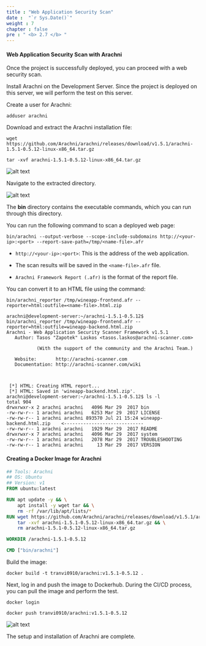 ```yaml
---
title : "Web Application Security Scan"
date :  "`r Sys.Date()`" 
weight : 7 
chapter : false
pre : " <b> 2.7 </b> "
---
```


#### Web Application Security Scan with Arachni

Once the project is successfully deployed, you can proceed with a web security scan.

Install Arachni on the Development Server. Since the project is deployed on this server, we will perform the test on this server.

Create a user for Arachni:

```
adduser arachni
```

Download and extract the Arachni installation file:

```
wget https://github.com/Arachni/arachni/releases/download/v1.5.1/arachni-1.5.1-0.5.12-linux-x86_64.tar.gz

tar -xvf arachni-1.5.1-0.5.12-linux-x86_64.tar.gz
```
![alt text](/images/2-preparation/2.7-arachni/2-7-1.png)

Navigate to the extracted directory.

![alt text](/images/2-preparation/2.7-arachni/2-7-2.png)

The **bin** directory contains the executable commands, which you can run through this directory.

You can run the following command to scan a deployed web page:

```
bin/arachni --output-verbose --scope-include-subdomains http://<your-ip>:<port> --report-save-path=/tmp/<name-file>.afr
```
- `http://<your-ip>:<port>`: This is the address of the web application.

- The scan results will be saved in the `<name-file>.afr` file.

- `Arachni Framework Report (.afr)` is the format of the report file.

You can convert it to an HTML file using the command:

```
bin/arachni_reporter /tmp/wineapp-frontend.afr --reporter=html:outfile=<name-file>.html.zip
```
```
arachni@development-server:~/arachni-1.5.1-0.5.12$ bin/arachni_reporter /tmp/wineapp-frontend.afr --reporter=html:outfile=wineapp-backend.html.zip
Arachni - Web Application Security Scanner Framework v1.5.1
   Author: Tasos "Zapotek" Laskos <tasos.laskos@arachni-scanner.com>

           (With the support of the community and the Arachni Team.)

   Website:       http://arachni-scanner.com
   Documentation: http://arachni-scanner.com/wiki



 [*] HTML: Creating HTML report...
 [*] HTML: Saved in 'wineapp-backend.html.zip'.
arachni@development-server:~/arachni-1.5.1-0.5.12$ ls -l
total 904
drwxrwxr-x 2 arachni arachni   4096 Mar 29  2017 bin
-rw-rw-r-- 1 arachni arachni   6253 Mar 29  2017 LICENSE
-rw-rw-r-- 1 arachni arachni 893570 Jul 21 15:24 wineapp-backend.html.zip    <-----------------------------
-rw-rw-r-- 1 arachni arachni   1929 Mar 29  2017 README
drwxrwxr-x 7 arachni arachni   4096 Mar 29  2017 system
-rw-rw-r-- 1 arachni arachni   2078 Mar 29  2017 TROUBLESHOOTING
-rw-rw-r-- 1 arachni arachni     13 Mar 29  2017 VERSION
```

#### Creating a Docker Image for Arachni

```Dockerfile
## Tools: Arachni
## OS: Ubuntu
## Version: v1
FROM ubuntu:latest

RUN apt update -y && \
    apt install -y wget tar && \
    rm -rf /var/lib/apt/lists/*
RUN wget https://github.com/Arachni/arachni/releases/download/v1.5.1/arachni-1.5.1-0.5.12-linux-x86_64.tar.gz && \
    tar -xvf arachni-1.5.1-0.5.12-linux-x86_64.tar.gz && \
    rm arachni-1.5.1-0.5.12-linux-x86_64.tar.gz

WORKDIR /arachni-1.5.1-0.5.12

CMD ["bin/arachni"]
```

Build the image:

```shell
docker build -t tranvi0910/arachni:v1.5.1-0.5.12 .
```

Next, log in and push the image to Dockerhub. During the CI/CD process, you can pull the image and perform the test.
```
docker login

docker push tranvi0910/arachni:v1.5.1-0.5.12
```
![alt text](/images/2-preparation/2.7-arachni/2-7-3.png)

The setup and installation of Arachni are complete.







